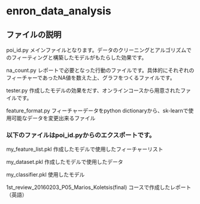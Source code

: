 # enron_data_analysis

## ファイルの説明

poi_id.py
メインファイルとなります。データのクリーニングとアルゴリズムでのフィーティングと構築したモデルがもたらした効果です。

na_count.py
レポートで必要となった行動のファイルです。具体的にそれぞれのフィーチャーであったNA値を数えた上、グラフをつくるファイルです。

tester.py
作成したモデルの効果をだす、オンラインコースから用意されたファイルです。

feature_format.py
フィーチャーデータをpython dictionaryから、sk-learnで使用可能なデータを変更出来るファイル

### 以下のファイルはpoi_id.pyからのエクスポートです。

my_feature_list.pkl
作成したモデルで使用したフィーチャーリスト

my_dataset.pkl
作成したモデルで使用したデータ

my_classifier.pkl
使用したモデル

1st_review_20160203_P05_Marios_Koletsis(final)
コースで作成したレポート（英語）
